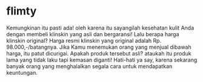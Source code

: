 # flimty
Kemungkinan itu pasti ada! oleh karena itu sayangilah kesehatan kulit Anda dengan membeli klinskin yang asli dan bergaransi! Lalu berapa harga klinskin original? Harga resmi klinskin yang original adalah Rp. 98.000,-/batangnya. Jika Kamu menemukan orang yang menjual dibawah harga, itu patut dicurigai. Apakah produk tersebut asli? ataukah itu produk lama yang tidak laku tapi kemasan diganti! Hati-hati ya say, karena sekarang banyak orang yang menghalalkan segala cara untuk mendapatkan keuntungan.
